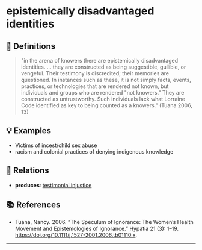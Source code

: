 # epistemically disadvantaged identities

## 📖 Definitions

> "in the arena of knowers there are epistemically disadvantaged identities. ... they are constructed as being suggestible, gullible, or vengeful. Their testimony is discredited; their memories are questioned. In instances such as these, it is not simply facts, events, practices, or technologies that are rendered not known, but individuals and groups who are rendered "not knowers." They are constructed as untrustworthy. Such individuals lack what Lorraine Code identified as key to being counted as a knowers." (Tuana 2006, 13)

## 💡 Examples

- Victims of incest/child sex abuse
- racism and colonial practices of denying indigenous knowledge

## 🔗 Relations

- **produces**: [testimonial injustice](./testimonial-injustice.md)

## 📚 References

- Tuana, Nancy. 2006. “The Speculum of Ignorance: The Women’s Health Movement and Epistemologies of Ignorance.” Hypatia 21 (3): 1–19. https://doi.org/10.1111/j.1527-2001.2006.tb01110.x.

---

<script src="https://giscus.app/client.js"
                data-repo="natesheehan/conceptcartography"
                data-repo-id="R_kgDOPB5QiQ"
                data-category="General"
                data-category-id="DIC_kwDOPB5Qic4CsAxd"
                data-mapping="pathname"
                data-strict="0"
                data-reactions-enabled="1"
                data-emit-metadata="0"
                data-input-position="bottom"
                data-theme="catppuccin_mocha"
                data-lang="en"
                crossorigin="anonymous"
                async>
        </script>
        
